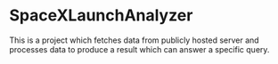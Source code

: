 # SpaceXLaunchAnalyzer
This is a project which fetches data from publicly hosted server and processes data to produce a result which can answer a specific query.
